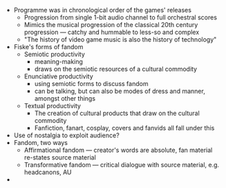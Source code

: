 - Programme was in chronological order of the games' releases
	- Progression from single 1-bit audio channel to full orchestral scores
	- Mimics the musical progression of the classical 20th century progression — catchy and hummable to less-so and complex
	- "The history of video game music is also the history of technology"
- Fiske's forms of fandom
	- Semiotic productivity
		- meaning-making
		- draws on the semiotic resources of a cultural commodity
	- Enunciative productivity
		- using semiotic forms to discuss fandom
		- can be talking, but can also be modes of dress and manner, amongst other things
	- Textual productivity
		- The creation of cultural products that draw on the cultural commodity
		- Fanfiction, fanart, cosplay, covers and fanvids all fall under this
- Use of nostalgia to exploit audience?
- Fandom, two ways
	- Affirmational fandom — creator's words are absolute, fan material re-states source material
	- Transformative fandom — critical dialogue with source material, e.g. headcanons, AU
- 